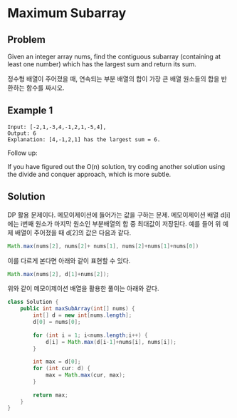 Maximum Subarray
==================================

## Problem

Given an integer array nums, find the contiguous subarray (containing at least one number) which has the largest sum and return its sum.

정수형 배열이 주어졌을 때, 연속되는 부분 배열의 합이 가장 큰 배열 원소들의 합을 반환하는 함수를 짜시오.


## Example 1
```
Input: [-2,1,-3,4,-1,2,1,-5,4],
Output: 6
Explanation: [4,-1,2,1] has the largest sum = 6.
```
Follow up:

If you have figured out the O(n) solution, try coding another solution using the divide and conquer approach, which is more subtle.

## Solution

DP 활용 문제이다. 메모이제이션에 들어가는 값을 구하는 문제.
메모이제이션 배열 d[i]에는 i번째 원소가 마지막 원소인 부분배열의 합 중 최대값이 저장된다. 
예를 들어 위 예제 배열이 주어졌을 때 d[2]의 값은 다음과 같다.
```java
Math.max(nums[2], nums[2]+ nums[1], nums[2]+nums[1]+nums[0])
```

이를 다르게 본다면 아래와 같이 표현할 수 있다.
```java
Math.max(nums[2], d[1]+nums[2]);
```

위와 같이 메모이제이션 배열을 활용한 풀이는 아래와 같다.

```java
class Solution {
    public int maxSubArray(int[] nums) {
        int[] d = new int[nums.length];
        d[0] = nums[0];
        
        for (int i = 1; i<nums.length;i++) {
            d[i] = Math.max(d[i-1]+nums[i], nums[i]);
        }
        
        int max = d[0];
        for (int cur: d) {
            max = Math.max(cur, max);
        }
        
        return max;
    }
}
```